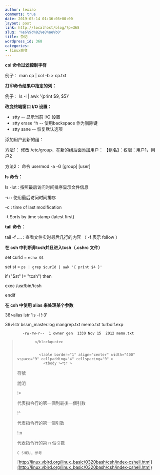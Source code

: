 ```yaml
---
author: lexiao
comments: true
date: 2019-05-14 01:36:03+00:00
layout: post
link: http://localhost/blog/?p=368
slug: '%e6%9d%82%e8%ae%b0'
title: 杂记
wordpress_id: 368
categories:
- linux命令
---
```


 

**col 命令过滤控制字符**

 

例子： man cp | col -b > cp.txt

 

 

**打印命令结果中指定的列：**

 

例子： ls -l | awk '{print $9, $5}'

 

  
**改变终端窗口 I/O 设置：**

 

 
  * stty -- 显示当前 I/O 设置   
  * stty erase \^h -- 使用backspace 作为删除键   
  * stty sane -- 恢复默认选项
 

添加用户到新的组：

 

方法1： 修改 /etc/group，在新的组后面添加用户： 【组名】：权限：用户1，用户2

 

方法2： 命令 usermod -a -G [group] [user]

  


**ls 命令：**

ls -lut  :  按照最后访问时间排序显示文件信息

-u  :  使用最后访问时间排序

-c :  time of last modification

-t  Sorts by time stamp (latest first)

**tail 命令：**

tail -f  ....  :  查看文件实时最后几行的内容 （  -f 表示 follow ）

  


**在 csh 中判断非tcsh并且进入tcsh（.cshrc 文件）**

set curId = `echo $$`

set st = `ps | grep $curId | awk '{ print $4 }'`

if ("$st" != "tcsh") then

exec /usr/bin/tcsh

endif

  


**在 csh 中使用 alias 来处理某个参数**

38>alias lstr 'ls -l \!:3'

39>lstr bssm_master.log mangrep.txt memo.txt turboif.exp

			-rw-rw-r--  1 owner gen  1330 Nov 15  2012 memo.txt

<blockquote>  

> 
> 
            </blockquote>


              <table border="1" align="center" width="400" vspace="9" cellpadding="4" cellspacing="0" >
                <tbody ><tr > 
                  
<td width="20%" valign="top" height="16" > 
                    

符號 
                  

</td>
                  
<td width="80%" valign="top" height="16" > 
                    

說明 
                  

</td>
                </tr>
                <tr > 
                  
<td width="20%" valign="top" height="16" > 
                    

!* 
                  

</td>
                  
<td width="80%" valign="top" height="16" >代表指令行的第一個到最後一個引數
</td>
                </tr>
                <tr > 
                  
<td width="20%" valign="top" height="16" > 
                    

!^ 
                  

</td>
                  
<td width="80%" valign="top" height="16" >代表指令行的第一個引數
</td>
                </tr>
                <tr > 
                  
<td width="20%" valign="top" height="16" > 
                    

!:n 
                  

</td>
                  
<td width="80%" valign="top" height="16" >代表指令行的第 
                    n 個引數
</td>
                </tr>
              </table>
            


            
            

<blockquote>
              
> 
>   

> 
> </blockquote>

	C SHELL 参考

[http://linux.vbird.org/linux_basic/0320bash/csh/index-cshell.html](http://linux.vbird.org/linux_basic/0320bash/csh/index-cshell.html)

  


  


  


  


  


  


  


  


  


  


  


  


  


  


 

 

 

 

 

 

 

 

  

